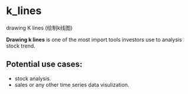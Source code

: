 # k_lines
drawing K lines (绘制k线图)


**Drawing k lines** is one of the most import tools investors use to analysis stock trend.

## Potential use cases:
* stock analysis.
* sales or any other time series data visulization.
